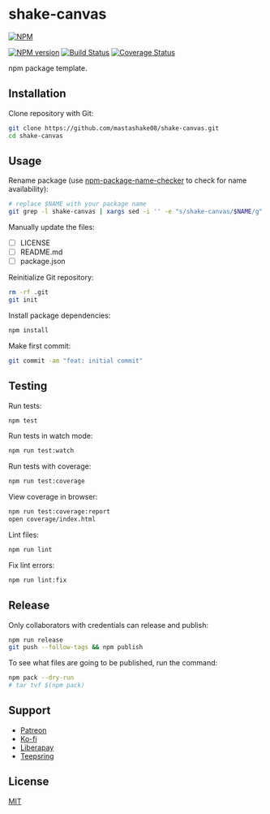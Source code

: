 # shake-canvas

[![NPM](https://nodei.co/npm/@mastashake08/shake-canvas.png)](https://nodei.co/npm/mastashake08/shake-canvas/)

[![NPM version](https://img.shields.io/npm/v/mastashake08/shake-canvas.svg)](https://www.npmjs.com/package/mastashake08/shake-canvas)
[![Build Status](https://travis-ci.org/mastashake08/shake-canvas.svg?branch=master)](https://travis-ci.org/mastashake08/shake-canvas)
[![Coverage Status](https://coveralls.io/repos/github/mastashake08/shake-canvas/badge.svg?branch=master)](https://coveralls.io/github/mastashake08/shake-canvas?branch=master)

npm package template.

## Installation

Clone repository with Git:

```sh
git clone https://github.com/mastashake08/shake-canvas.git
cd shake-canvas
```

## Usage

Rename package (use [npm-package-name-checker](https://mastashake08.org/npm-package-name-checker/) to check for name availability):

```sh
# replace $NAME with your package name
git grep -l shake-canvas | xargs sed -i '' -e "s/shake-canvas/$NAME/g"
```

Manually update the files:

- [ ] LICENSE
- [ ] README.md
- [ ] package.json

Reinitialize Git repository:

```sh
rm -rf .git
git init
```

Install package dependencies:

```sh
npm install
```

Make first commit:

```sh
git commit -am "feat: initial commit"
```

## Testing

Run tests:

```sh
npm test
```

Run tests in watch mode:

```sh
npm run test:watch
```

Run tests with coverage:

```sh
npm run test:coverage
```

View coverage in browser:

```sh
npm run test:coverage:report
open coverage/index.html
```

Lint files:

```sh
npm run lint
```

Fix lint errors:

```sh
npm run lint:fix
```

## Release

Only collaborators with credentials can release and publish:

```sh
npm run release
git push --follow-tags && npm publish
```

To see what files are going to be published, run the command:

```sh
npm pack --dry-run
# tar tvf $(npm pack)
```

## Support

- [Patreon](https://b.remarkabl.org/patreon)
- [Ko-fi](https://b.remarkabl.org/ko-fi)
- [Liberapay](https://b.remarkabl.org/liberapay)
- [Teepsring](https://b.remarkabl.org/teespring)

## License

[MIT](https://github.com/mastashake08/shake-canvas/blob/master/LICENSE)

